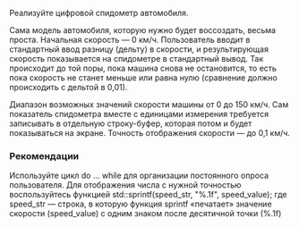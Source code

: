 Реализуйте цифровой спидометр автомобиля. 

Сама модель автомобиля, которую нужно будет воссоздать, весьма проста. 
Начальная скорость — 0 км/ч. 
Пользователь вводит в стандартный ввод разницу (дельту) в скорости, и результирующая скорость 
показывается на спидометре в стандартный вывод. Так происходит до той поры, 
пока машина снова не остановится, то есть пока скорость не станет меньше или 
равна нулю (сравнение должно происходить с дельтой в 0,01). 

Диапазон возможных значений скорости машины от 0 до 150 км/ч. 
Сам показатель спидометра вместе с единицами измерения требуется записывать в отдельную строку-буфер, 
которая потом и будет показываться на экране. Точность отображения скорости — до 0,1 км/ч.

### Рекомендации

Используйте цикл do … while для организации постоянного опроса пользователя. 
Для отображения числа с нужной точностью воспользуйтесь функцией std::sprintf(speed_str, "%.1f", speed_value); 
где speed_str — строка, в которую функция sprintf «печатает» значение скорости (speed_value) 
с одним знаком после десятичной точки (%.1f)